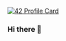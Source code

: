 [![42 Profile Card](https://1337-readme.vercel.app/api/profile?cursus=42cursus&dark=true&login=mamoussa)](https://1337.ma)


### Hi there 👋

<!--
**mamoussa405/mamoussa405** is a ✨ _special_ ✨ repository because its `README.md` (this file) appears on your GitHub profile.

Here are some ideas to get you started:

- 🔭 I’m currently working on ...
- 🌱 I’m currently learning ...
- 👯 I’m looking to collaborate on ...
- 🤔 I’m looking for help with ...
- 💬 Ask me about ...
- 📫 How to reach me: ...
- 😄 Pronouns: ...
- ⚡ Fun fact: ...
-->
